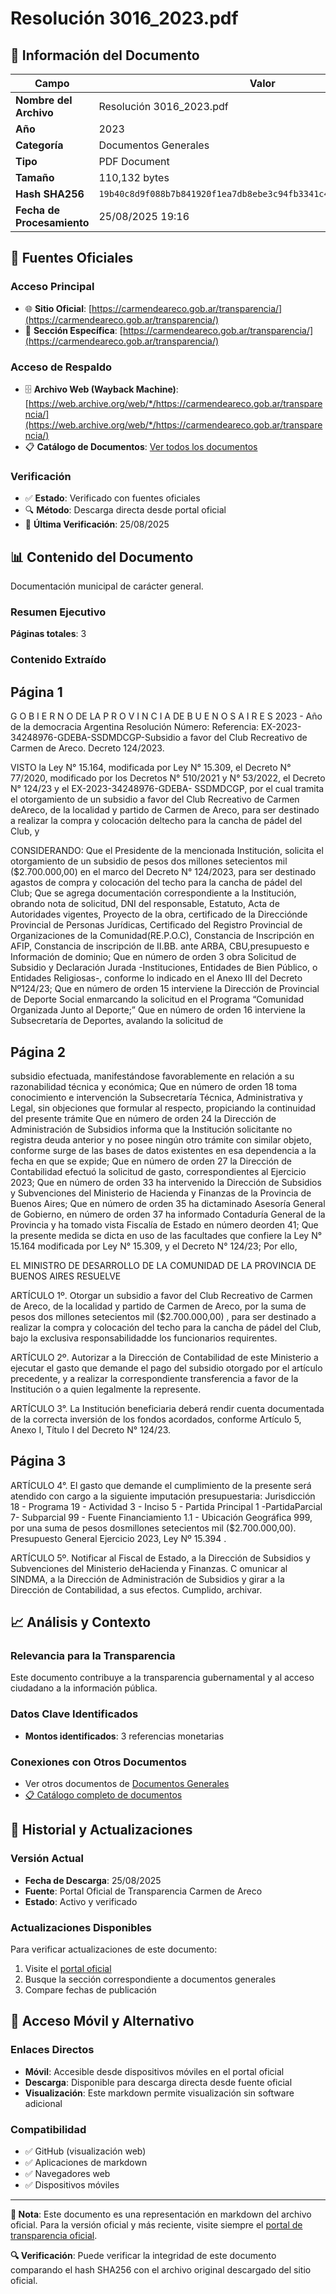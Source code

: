 # Resolución 3016_2023.pdf

## 📄 Información del Documento

| Campo | Valor |
|-------|--------|
| **Nombre del Archivo** | Resolución 3016_2023.pdf |
| **Año** | 2023 |
| **Categoría** | Documentos Generales |
| **Tipo** | PDF Document |
| **Tamaño** | 110,132 bytes |
| **Hash SHA256** | `19b40c8d9f088b7b841920f1ea7db8ebe3c94fb3341c42f3045b6a67b00c9f7c` |
| **Fecha de Procesamiento** | 25/08/2025 19:16 |

## 🔗 Fuentes Oficiales

### Acceso Principal
- 🌐 **Sitio Oficial**: [https://carmendeareco.gob.ar/transparencia/](https://carmendeareco.gob.ar/transparencia/)
- 📁 **Sección Específica**: [https://carmendeareco.gob.ar/transparencia/](https://carmendeareco.gob.ar/transparencia/)

### Acceso de Respaldo
- 🗄️ **Archivo Web (Wayback Machine)**: [https://web.archive.org/web/*/https://carmendeareco.gob.ar/transparencia/](https://web.archive.org/web/*/https://carmendeareco.gob.ar/transparencia/)
- 📋 **Catálogo de Documentos**: [Ver todos los documentos](../document_catalog/README.md)

### Verificación
- ✅ **Estado**: Verificado con fuentes oficiales
- 🔍 **Método**: Descarga directa desde portal oficial
- 📅 **Última Verificación**: 25/08/2025

## 📊 Contenido del Documento

Documentación municipal de carácter general.

### Resumen Ejecutivo

**Páginas totales**: 3

### Contenido Extraído

## Página 1

G O B I E R N O DE LA P R O V I N C I A DE B U E N O S A I R E S
2023 - Año de la democracia Argentina
Resolución
Número: 
Referencia:  EX-2023-34248976-GDEBA-SSDMDCGP-Subsidio a favor del Club Recreativo de Carmen
de Areco. Decreto 124/2023.
 
VISTO la Ley N° 15.164, modificada por Ley N° 15.309, el Decreto N° 77/2020, modificado
por los Decretos N° 510/2021 y N° 53/2022, el Decreto N° 124/23 y el EX-2023-34248976-GDEBA-
SSDMDCGP, por el cual tramita el otorgamiento de un subsidio a favor del Club Recreativo de Carmen deAreco, de la localidad y partido de Carmen de Areco, para ser destinado a realizar la compra y colocación deltecho para la cancha de pádel del Club, y
 
CONSIDERANDO:
Que el Presidente de la mencionada Institución, solicita el otorgamiento de un subsidio de
pesos dos millones setecientos mil ($2.700.000,00) en el marco del Decreto N° 124/2023, para ser destinado agastos de compra y colocación del techo para la cancha de pádel del Club;
 Que se agrega documentación correspondiente a la Institución, obrando nota de solicitud,
DNI del responsable, Estatuto, Acta de Autoridades vigentes, Proyecto de la obra, certificado de la Direcciónde Provincial de Personas Jurídicas, Certificado del Registro Provincial de Organizaciones de la Comunidad(RE.P.O.C), Constancia de Inscripción en AFIP, Constancia de inscripción de II.BB. ante ARBA, CBU,presupuesto e Información de dominio;
Que en número de orden 3 obra Solicitud de Subsidio y Declaración Jurada -Instituciones,
Entidades de Bien Público, o Entidades Religiosas-, conforme lo indicado en el Anexo III del Decreto Nº124/23;
Que en número de orden 15 interviene la Dirección de Provincial de Deporte Social
enmarcando la solicitud en el Programa “Comunidad Organizada Junto al Deporte;”
Que en número de orden 16 interviene la Subsecretaría de Deportes, avalando la solicitud de

## Página 2

subsidio efectuada, manifestándose favorablemente en relación a su razonabilidad técnica y económica;
Que en número de orden 18 toma conocimiento e intervención la Subsecretaría Técnica,
Administrativa y Legal, sin objeciones que formular al respecto, propiciando la continuidad del presente trámite
Que en número de orden 24 la Dirección de Administración de Subsidios informa que la
Institución solicitante no registra deuda anterior y no posee ningún otro trámite con similar objeto, conforme
surge de las bases de datos existentes en esa dependencia a la fecha en que se expide;
Que en número de orden 27 la Dirección de Contabilidad efectuó la solicitud de gasto,
correspondientes al Ejercicio 2023;
Que en número de orden 33 ha intervenido la Dirección de Subsidios y Subvenciones del
Ministerio de Hacienda y Finanzas de la Provincia de Buenos Aires;
Que en número de orden 35 ha dictaminado Asesoría General de Gobierno, en número de
orden 37 ha informado Contaduría General de la Provincia y ha tomado vista Fiscalía de Estado en número deorden 41;
Que la presente medida se dicta en uso de las facultades que confiere la Ley N° 15.164
modificada por Ley N° 15.309, y el Decreto N° 124/23;
Por ello,
 
 
EL MINISTRO DE DESARROLLO DE LA COMUNIDAD
DE LA PROVINCIA DE BUENOS AIRES
RESUELVE
 
ARTÍCULO 1º.  Otorgar un subsidio a favor del Club Recreativo de Carmen de Areco, de la localidad y partido
de Carmen de Areco, por la suma de pesos dos millones setecientos mil ($2.700.000,00) , para ser destinado a
realizar la compra y colocación del techo para la cancha de pádel del Club, bajo la exclusiva responsabilidadde los funcionarios requirentes.
 
ARTÍCULO 2º. Autorizar a la Dirección de Contabilidad de este Ministerio a ejecutar el gasto que demande el
pago del subsidio otorgado por el artículo precedente, y a realizar la correspondiente transferencia a favor de la
Institución o a quien legalmente la represente.
 
ARTÍCULO 3°.  La Institución beneficiaria deberá rendir cuenta documentada de la correcta inversión de los
fondos acordados, conforme Artículo 5, Anexo I, Título I del Decreto N° 124/23.

## Página 3

 
ARTÍCULO 4°. El gasto que demande el cumplimiento de la presente será atendido con cargo a la siguiente
imputación presupuestaria: Jurisdicción 18 - Programa 19 - Actividad 3 - Inciso 5 - Partida Principal 1 -PartidaParcial 7- Subparcial 99 - Fuente Financiamiento 1.1 - Ubicación Geográfica 999, por una suma de pesos dosmillones setecientos mil ($2.700.000,00). Presupuesto General Ejercicio 2023, Ley Nº 15.394 .
 
ARTÍCULO 5º. Notificar al Fiscal de Estado, a la Dirección de Subsidios y Subvenciones del Ministerio deHacienda y Finanzas. C omunicar al SINDMA, a la Dirección de Administración de Subsidios y girar a la
Dirección de Contabilidad, a sus efectos. Cumplido, archivar.
 
 
 



## 📈 Análisis y Contexto

### Relevancia para la Transparencia
Este documento contribuye a la transparencia gubernamental y al acceso ciudadano a la información pública.

### Datos Clave Identificados
- **Montos identificados**: 3 referencias monetarias

### Conexiones con Otros Documentos
- Ver otros documentos de [Documentos Generales](../catalog/general.md)
- [📋 Catálogo completo de documentos](../document_catalog/README.md)

## 🔄 Historial y Actualizaciones

### Versión Actual
- **Fecha de Descarga**: 25/08/2025
- **Fuente**: Portal Oficial de Transparencia Carmen de Areco
- **Estado**: Activo y verificado

### Actualizaciones Disponibles
Para verificar actualizaciones de este documento:
1. Visite el [portal oficial](https://carmendeareco.gob.ar/transparencia/)
2. Busque la sección correspondiente a documentos generales
3. Compare fechas de publicación

## 📱 Acceso Móvil y Alternativo

### Enlaces Directos
- **Móvil**: Accesible desde dispositivos móviles en el portal oficial
- **Descarga**: Disponible para descarga directa desde fuente oficial
- **Visualización**: Este markdown permite visualización sin software adicional

### Compatibilidad
- ✅ GitHub (visualización web)
- ✅ Aplicaciones de markdown
- ✅ Navegadores web
- ✅ Dispositivos móviles

---

**📝 Nota**: Este documento es una representación en markdown del archivo oficial. 
Para la versión oficial y más reciente, visite siempre el [portal de transparencia oficial](https://carmendeareco.gob.ar/transparencia/).

**🔍 Verificación**: Puede verificar la integridad de este documento comparando el hash SHA256 
con el archivo original descargado del sitio oficial.
